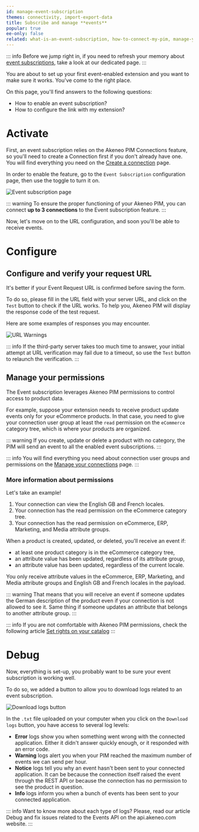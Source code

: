 ```yaml
---
id: manage-event-subscription
themes: connectivity, import-export-data
title: Subscribe and manage **events**
popular: true
ee-only: false
related: what-is-an-event-subscription, how-to-connect-my-pim, manage-your-connections
---
```


::: info
Before we jump right in, if you need to refresh your memory about [event subscriptions](what-is-an-event-subscription.html), take a look at our dedicated page.
::: 


You are about to set up your first event-enabled extension and you want to make sure it works. 
You've come to the right place. 

On this page, you'll find answers to the following questions:
- How to enable an event subscription?
- How to configure the link with my extension?

# Activate

First, an event subscription relies on the Akeneo PIM Connections feature, so you'll need to create a Connection first if you don't already have one.
You will find everything you need on the [Create a connection](manage-your-connections.html#create-a-connection) page. 

In order to enable the feature, go to the `Event Subscription` configuration page, then use the toggle to turn it on.

![Event subscription page](../img/event-subscription-helper.png)

::: warning
To ensure the proper functioning of your Akeneo PIM, you can connect **up to 3 connections** to the Event subscription feature.
::: 

Now, let's move on to the URL configuration, and soon you'll be able to receive events.

# Configure

## Configure and verify your request URL

It's better if your Event Request URL is confirmed before saving the form. 

To do so, please fill in the URL field with your server URL, and click on the `Test` button to check if the URL works. To help you, Akeneo PIM will display the response code of the test request. 

Here are some examples of responses you may encounter. 


![URL Warnings](../img/url-warnings.png)

::: info
If the third-party server takes too much time to answer, your initial attempt at URL verification may fail due to a timeout, so use the `Test` button to relaunch the verification.
:::

## Manage your permissions

The Event subscription leverages Akeneo PIM permissions to control access to product data. 

For example, suppose your extension needs to receive product update events only for your eCommerce products. In that case, you need to give your connection user group at least the `read` permission on the `eCommerce` category tree, which is where your products are organized.

::: warning
If you create, update or delete a product with no category, the PIM will send an event to all the enabled event subscriptions. 
:::

::: info
You will find everything you need about connection user groups and permissions on the [Manage your connections](manage-your-connections.html#configure-the-connection-user-group) page. 
:::


### More information about permissions

Let's take an example!

1. Your connection can view the English GB and French locales. 
2. Your connection has the read permission on the eCommerce category tree. 
3. Your connection has the read permission on eCommerce, ERP, Marketing, and Media attribute groups.

When a product is created, updated, or deleted, you'll receive an event if: 

- at least one product category is in the eCommerce category tree,
- an attribute value has been updated, regardless of its attribute group,
- an attribute value has been updated, regardless of the current locale.

You only receive attribute values in the eCommerce, ERP, Marketing, and Media attribute groups and English GB and French locales in the payload.

::: warning
That means that you will receive an event if someone updates the German description of the product even if your connection is not allowed to see it. Same thing if someone updates an attribute that belongs to another attribute group.
:::

::: info
If you are not comfortable with Akeneo PIM permissions, check the following article [Set rights on your catalog](access-rights-on-products.html)
:::

# Debug

Now, everything is set-up, you probably want to be sure your event subscription is working well. 

To do so, we added a button to allow you to download logs related to an event subscription. 

![Download logs button](../img/connection-download-logs-button.png)

In the `.txt` file uploaded on your computer when you click on the `Download logs` button, you have access to several log levels:
- **Error** logs show you when something went wrong with the connected application. Either it didn't answer quickly enough, or it responded with an error code. 
- **Warning** logs alert you when your PIM reached the maximum number of events we can send per hour.
- **Notice** logs tell you why an event hasn't been sent to your connected application. It can be because the connection itself raised the event through the REST API or because the connection has no permission to see the product in question. 
- **Info** logs inform you when a bunch of events has been sent to your connected application. 


::: info
Want to know more about each type of logs? 
Please, read our article Debug and fix issues related to the Events API on the api.akeneo.com website. 
:::